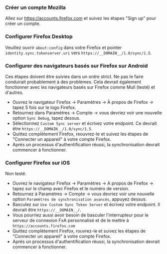 ### Créer un compte Mozilla
Allez sur https://accounts.firefox.com et suivez les étapes "Sign up" pour créer un compte.

### Configurer Firefox Desktop
Veuillez ouvrir `about:config` dans votre Firefox et pointer `identity.sync.tokenserver.uri` vers `https://__DOMAIN__/1.0/sync/1.5`.

### Configurer des navigateurs basés sur Firefox sur Android
Ces étapes doivent être suivies dans un ordre strict. Ne pas le faire conduirait probablement à des problèmes. Cela devrait également fonctionner avec les navigateurs basés sur Firefox comme Mull (testé) et d'autres.
- Ouvrez le navigateur Firefox -> Paramètres -> À propos de Firefox -> tapez 5 fois sur le logo Firefox.
- Retournez dans Paramètres -> Compte -> vous devriez voir une nouvelle option `Sync Debug`, tapez dessus.
- Sélectionnez `Custom Sync server` et écrivez votre endpoint. Ce devrait être `https://__DOMAIN__/1.0/sync/1.5`.
- Quittez complètement Firefox, reouvrez-le et suivez les étapes de "Connecter un appareil" à votre compte Firefox.
- Après un processus d'authentification réussi, la synchronisation devrait commencer à fonctionner.

### Configurer Firefox sur iOS
Non testé.
- Ouvrez le navigateur Firefox -> Paramètres -> A propos de Firefox -> tapez sur le champ avec Firefox et le numéro de version.
- Retournez à Paramètres -> Compte -> vous devriez voir une nouvelle option `Paramètres de synchronisation avancés`, appuyez dessus.
- Basculez sur `Use Custom Sync Token Server` et écrivez votre endpoint. Il devrait être `https://__DOMAIN__/`.
- Vous pourriez aussi avoir besoin de basculer l'interrupteur pour le serveur de connexion FxA personnalisé et de le mettre à `https://accounts.firefox.com`
- Quittez complètement Firefox, rouvrez-le et suivez les étapes de "Connecter un appareil" à votre compte Firefox.
- Après un processus d'authentification réussi, la synchronisation devrait commencer à fonctionner.